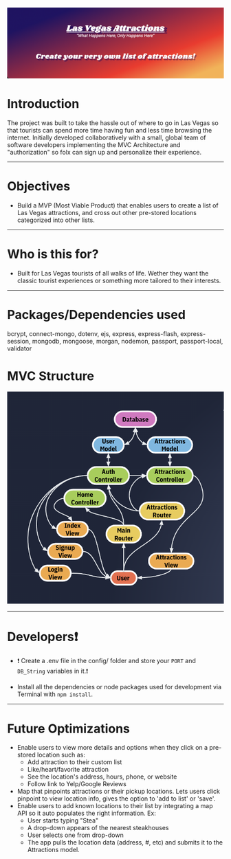 ![lasvegas-list cover image](https://github.com/wo1vin/lasvegas-list/blob/100659cfc9aae65f502b2f3a00d4714853e2730d/assets/lasvegas-list-cover.png?raw=true)

# Introduction

The project was built to take the hassle out of where to go in Las Vegas so that tourists can spend more time having fun and less time browsing the internet.
Initially developed collaboratively with a small, global team of software developers implementing the MVC Architecture and "authorization" so folx can sign up and personalize their experience.  

---

# Objectives

- Build a MVP (Most Viable Product) that enables users to create a list of Las Vegas attractions, and cross out other pre-stored locations categorized into other lists.

---

# Who is this for? 

- Built for Las Vegas tourists of all walks of life. Wether they want the classic tourist experiences or something more tailored to their interests.

---

# Packages/Dependencies used 

bcrypt, connect-mongo, dotenv, ejs, express, express-flash, express-session, mongodb, mongoose, morgan, nodemon, passport, passport-local, validator

# MVC Structure

![lasvegas-list MVC Structure](https://github.com/wo1vin/lasvegas-list/blob/main/assets/lasvegas-list-mvc.png?raw=true)

---

# Developers❗️ 

- ❗️ Create a .env file in the config/ folder and store your `PORT` and `DB_String` variables in it.❗️

- Install all the dependencies or node packages used for development via Terminal with `npm install`.

---

# Future Optimizations

- Enable users to view more details and options when they click on a pre-stored location such as:
    - Add attraction to their custom list
    - Like/heart/favorite attraction
    - See the location's address, hours, phone, or website
    - Follow link to Yelp/Google Reviews
- Map that pinpoints attractions or their pickup locations. Lets users click pinpoint to view location info, gives the option to 'add to list' or 'save'.
- Enable users to add known locations to their list by integrating a map API so it auto populates the right information. Ex: 
    - User starts typing "Stea"
    - A drop-down appears of the nearest steakhouses
    - User selects one from drop-down
    - The app pulls the location data (address, #, etc) and submits it to the Attractions model.

